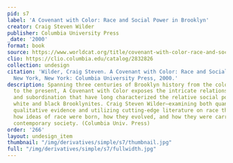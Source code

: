 ```yaml
---
pid: s7
label: 'A Covenant with Color: Race and Social Power in Brooklyn'
creator: Craig Steven Wilder
publisher: Columbia University Press
_date: '2000'
format: book
source: https://www.worldcat.org/title/covenant-with-color-race-and-social-power-in-brooklyn/oclc/469903160
clio: https://clio.columbia.edu/catalog/2832826
collection: undesign
citation: 'Wilder, Craig Steven. A Covenant with Color: Race and Social Power in Brooklyn.
  New York, New York: Columbia University Press, 2000.'
description: Spanning three centuries of Brooklyn history from the colonial period
  to the present, A Covenant with Color exposes the intricate relations of dominance
  and subordination that have long characterized the relative social positions of
  white and black Brooklynites. Craig Steven Wilder—examining both quantitative and
  qualitative evidence and utilizing cutting-edge literature on race theory—demonstrates
  how ideas of race were born, how they evolved, and how they were carried forth into
  contemporary society. (Columbia Univ. Press)
order: '266'
layout: undesign_item
thumbnail: "/img/derivatives/simple/s7/thumbnail.jpg"
full: "/img/derivatives/simple/s7/fullwidth.jpg"
---
```

